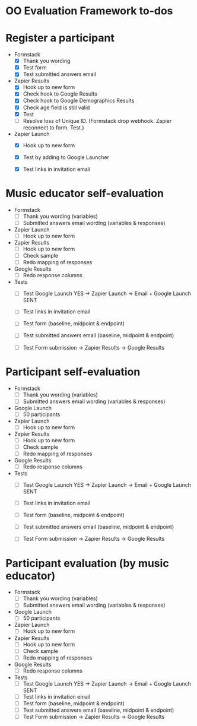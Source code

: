 # OO Evaluation Framework to-dos


# Register a participant

- Formstack
	- [x] Thank you wording
	- [x] Test form
	- [x] Test submitted answers email
- Zapier Results
	- [x] Hook up to new form
	- [x] Check hook to Google Results
	- [x] Check hook to Google Demographics Results
	- [x] Check age field is still valid
	- [x] Test
	- [ ] Resolve loss of Unique ID. (Formstack drop webhook. Zapier reconnect to form. Test.)
- Zapier Launch
	- [x] Hook up to new form
	- [x] Test by adding to Google Launcher
	- [x] Test links in invitation email


# Music educator self-evaluation

- Formstack
	- [ ] Thank you wording (variables)
	- [ ] Submitted answers email wording (variables & responses)
- Zapier Launch
	- [ ] Hook up to new form
- Zapier Results
	- [ ] Hook up to new form
	- [ ] Check sample
	- [ ] Redo mapping of responses
- Google Results
	- [ ] Redo response columns
- Tests
	- [ ] Test Google Launch YES -> Zapier Launch -> Email + Google Launch SENT
	- [ ] Test links in invitation email
	- [ ] Test form (baseline, midpoint & endpoint)
	- [ ] Test submitted answers email (baseline, midpoint & endpoint)
	- [ ] Test Form submission -> Zapier Results -> Google Results


# Participant self-evaluation

- Formstack
	- [ ] Thank you wording (variables)
	- [ ] Submitted answers email wording (variables & responses)
- Google Launch
	- [ ] 50 participants
- Zapier Launch
	- [ ] Hook up to new form
- Zapier Results
	- [ ] Hook up to new form
	- [ ] Check sample
	- [ ] Redo mapping of responses
- Google Results
	- [ ] Redo response columns
- Tests
	- [ ] Test Google Launch YES -> Zapier Launch -> Email + Google Launch SENT
	- [ ] Test links in invitation email
	- [ ] Test form (baseline, midpoint & endpoint)
	- [ ] Test submitted answers email (baseline, midpoint & endpoint)
	- [ ] Test Form submission -> Zapier Results -> Google Results


# Participant evaluation (by music educator)

- Formstack
	- [ ] Thank you wording (variables)
	- [ ] Submitted answers email wording (variables & responses)
- Google Launch
	- [ ] 50 participants
- Zapier Launch
	- [ ] Hook up to new form
- Zapier Results
	- [ ] Hook up to new form
	- [ ] Check sample
	- [ ] Redo mapping of responses
- Google Results
	- [ ] Redo response columns
- Tests
	- [ ] Test Google Launch YES -> Zapier Launch -> Email + Google Launch SENT
	- [ ] Test links in invitation email
	- [ ] Test form (baseline, midpoint & endpoint)
	- [ ] Test submitted answers email (baseline, midpoint & endpoint)
	- [ ] Test Form submission -> Zapier Results -> Google Results
